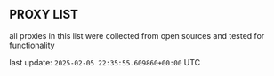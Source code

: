 ## PROXY LIST

all proxies in this list were collected from open sources and tested for functionality

last update: `2025-02-05 22:35:55.609860+00:00` UTC